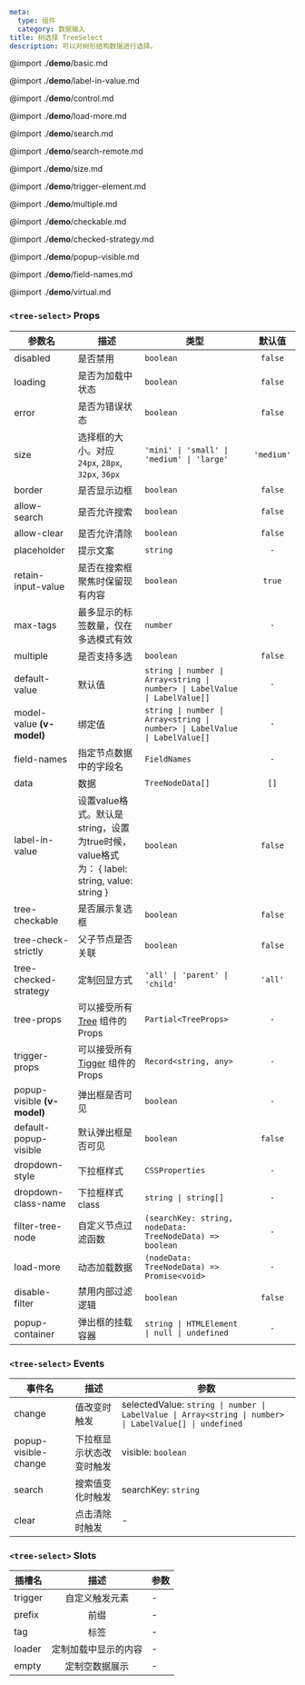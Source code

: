 ```yaml
meta:
  type: 组件
  category: 数据输入
title: 树选择 TreeSelect
description: 可以对树形结构数据进行选择。
```

@import ./__demo__/basic.md

@import ./__demo__/label-in-value.md

@import ./__demo__/control.md

@import ./__demo__/load-more.md

@import ./__demo__/search.md

@import ./__demo__/search-remote.md

@import ./__demo__/size.md

@import ./__demo__/trigger-element.md

@import ./__demo__/multiple.md

@import ./__demo__/checkable.md

@import ./__demo__/checked-strategy.md

@import ./__demo__/popup-visible.md

@import ./__demo__/field-names.md

@import ./__demo__/virtual.md


### `<tree-select>` Props

|参数名|描述|类型|默认值|
|---|---|---|:---:|
|disabled|是否禁用|`boolean`|`false`|
|loading|是否为加载中状态|`boolean`|`false`|
|error|是否为错误状态|`boolean`|`false`|
|size|选择框的大小。对应 `24px`, `28px`, `32px`, `36px`|`'mini' \| 'small' \| 'medium' \| 'large'`|`'medium'`|
|border|是否显示边框|`boolean`|`false`|
|allow-search|是否允许搜索|`boolean`|`false`|
|allow-clear|是否允许清除|`boolean`|`false`|
|placeholder|提示文案|`string`|`-`|
|retain-input-value|是否在搜索框聚焦时保留现有内容|`boolean`|`true`|
|max-tags|最多显示的标签数量，仅在多选模式有效|`number`|`-`|
|multiple|是否支持多选|`boolean`|`false`|
|default-value|默认值|`string \| number \| Array<string \| number> \| LabelValue \| LabelValue[]`|`-`|
|model-value **(v-model)**|绑定值|`string \| number \| Array<string \| number> \| LabelValue \| LabelValue[]`|`-`|
|field-names|指定节点数据中的字段名|`FieldNames`|`-`|
|data|数据|`TreeNodeData[]`|`[]`|
|label-in-value|设置value格式。默认是string，设置为true时候，value格式为： { label: string, value: string }|`boolean`|`false`|
|tree-checkable|是否展示复选框|`boolean`|`false`|
|tree-check-strictly|父子节点是否关联|`boolean`|`false`|
|tree-checked-strategy|定制回显方式|`'all' \| 'parent' \| 'child'`|`'all'`|
|tree-props|可以接受所有 [Tree](/vue/component/tree) 组件的Props|`Partial<TreeProps>`|`-`|
|trigger-props|可以接受所有 [Tigger](/vue/component/trigger) 组件的Props|`Record<string, any>`|`-`|
|popup-visible **(v-model)**|弹出框是否可见|`boolean`|`-`|
|default-popup-visible|默认弹出框是否可见|`boolean`|`false`|
|dropdown-style|下拉框样式|`CSSProperties`|`-`|
|dropdown-class-name|下拉框样式 class|`string \| string[]`|`-`|
|filter-tree-node|自定义节点过滤函数|`(searchKey: string, nodeData: TreeNodeData) => boolean`|`-`|
|load-more|动态加载数据|`(nodeData: TreeNodeData) => Promise<void>`|`-`|
|disable-filter|禁用内部过滤逻辑|`boolean`|`false`|
|popup-container|弹出框的挂载容器|`string \| HTMLElement \| null \| undefined`|`-`|
### `<tree-select>` Events

|事件名|描述|参数|
|---|---|---|
|change|值改变时触发|selectedValue: `string \| number \| LabelValue \| Array<string \| number> \| LabelValue[] \| undefined`|
|popup-visible-change|下拉框显示状态改变时触发|visible: `boolean`|
|search|搜索值变化时触发|searchKey: `string`|
|clear|点击清除时触发|-|
### `<tree-select>` Slots

|插槽名|描述|参数|
|---|:---:|---|
|trigger|自定义触发元素|-|
|prefix|前缀|-|
|tag|标签|-|
|loader|定制加载中显示的内容|-|
|empty|定制空数据展示|-|


